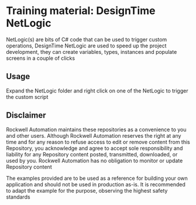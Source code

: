 # Training material: DesignTime NetLogic

NetLogic(s) are bits of C# code that can be used to trigger custom operations, DesignTime NetLogic are used to speed up the project development, they can create variables, types, instances and populate screens in a couple of clicks

## Usage

Expand the NetLogic folder and right click on one of the NetLogic to trigger the custom script

## Disclaimer

Rockwell Automation maintains these repositories as a convenience to you and other users. Although Rockwell Automation reserves the right at any time and for any reason to refuse access to edit or remove content from this Repository, you acknowledge and agree to accept sole responsibility and liability for any Repository content posted, transmitted, downloaded, or used by you. Rockwell Automation has no obligation to monitor or update Repository content

The examples provided are to be used as a reference for building your own application and should not be used in production as-is. It is recommended to adapt the example for the purpose, observing the highest safety standards
